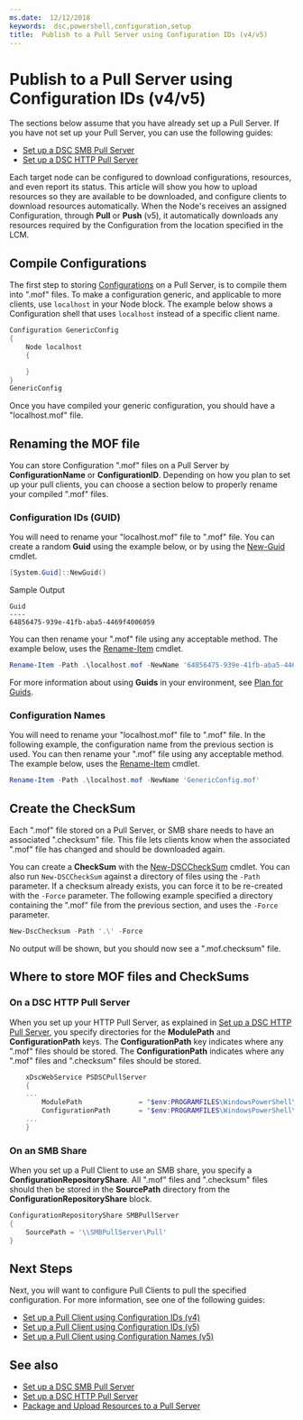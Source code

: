 ```yaml
---
ms.date:  12/12/2018
keywords:  dsc,powershell,configuration,setup
title:  Publish to a Pull Server using Configuration IDs (v4/v5)
---
```


# Publish to a Pull Server using Configuration IDs (v4/v5)

The sections below assume that you have already set up a Pull Server. If you have not set up your Pull Server, you can use the following guides:

- [Set up a DSC SMB Pull Server](pullServerSmb.md)
- [Set up a DSC HTTP Pull Server](pullServer.md)

Each target node can be configured to download configurations, resources, and even report its status. This article will show you how to upload resources so they are available to be downloaded, and configure clients to download resources automatically. When the Node's receives an assigned Configuration, through **Pull** or **Push** (v5), it automatically downloads any resources required by the Configuration from the location specified in the LCM.

## Compile Configurations

The first step to storing [Configurations](configurations.md) on a Pull Server, is to compile them into ".mof" files. To make a configuration generic, and applicable to more clients, use `localhost` in your Node block. The example below shows a Configuration shell that uses `localhost` instead of a specific client name.

```powershell
Configuration GenericConfig
{
    Node localhost
    {

    }
}
GenericConfig
```

Once you have compiled your generic configuration, you should have a "localhost.mof" file.

## Renaming the MOF file

You can store Configuration ".mof" files on a Pull Server by **ConfigurationName** or **ConfigurationID**. Depending on how you plan to set up your pull clients, you can choose a section below to properly rename your compiled ".mof" files.

### Configuration IDs (GUID)

You will need to rename your "localhost.mof" file to "<GUID>.mof" file. You can create a random **Guid** using the example below, or by using the [New-Guid](/powershell/module/microsoft.powershell.utility/new-guid) cmdlet.

```powershell
[System.Guid]::NewGuid()
```

Sample Output

```output
Guid
----
64856475-939e-41fb-aba5-4469f4006059
```

You can then rename your ".mof" file using any acceptable method. The example below, uses the [Rename-Item](/powershell/module/microsoft.powershell.management/rename-item) cmdlet.

```powershell
Rename-Item -Path .\localhost.mof -NewName '64856475-939e-41fb-aba5-4469f4006059.mof'
```

For more information about using **Guids** in your environment, see [Plan for Guids](/powershell/dsc/secureserver#guids).

### Configuration Names

You will need to rename your "localhost.mof" file to "<Configuration Name>.mof" file. In the following example, the configuration name from the previous section is used. You can then rename your ".mof" file using any acceptable method. The example below, uses the [Rename-Item](/powershell/module/microsoft.powershell.management/rename-item) cmdlet.

```powershell
Rename-Item -Path .\localhost.mof -NewName 'GenericConfig.mof'
```

## Create the CheckSum

Each ".mof" file stored on a Pull Server, or SMB share needs to have an associated ".checksum" file. This file lets clients know when the associated ".mof" file has changed and should be downloaded again.

You can create a **CheckSum** with the [New-DSCCheckSum](/powershell/module/psdesiredstateconfiguration/new-dscchecksum) cmdlet. You can also run `New-DSCCheckSum` against a directory of files using the `-Path` parameter. If a checksum already exists, you can force it to be re-created with the `-Force` parameter. The following example specified a directory containing the ".mof" file from the previous section, and uses the `-Force` parameter.

```powershell
New-DscChecksum -Path '.\' -Force
```

No output will be shown, but you should now see a "<GUID or Configuration Name>.mof.checksum" file.

## Where to store MOF files and CheckSums

### On a DSC HTTP Pull Server

When you set up your HTTP Pull Server, as explained in [Set up a DSC HTTP Pull Server](pullServer.md), you specify directories for the **ModulePath** and **ConfigurationPath** keys. The **ConfigurationPath** key indicates where any ".mof" files should be stored. The **ConfigurationPath** indicates where any ".mof" files and ".checksum" files should be stored.

```powershell
    xDscWebService PSDSCPullServer
    {
    ...
        ModulePath              = "$env:PROGRAMFILES\WindowsPowerShell\DscService\Modules"
        ConfigurationPath       = "$env:PROGRAMFILES\WindowsPowerShell\DscService\Configuration"
    ...
    }

```

### On an SMB Share

When you set up a Pull Client to use an SMB share, you specify a **ConfigurationRepositoryShare**. All ".mof" files and ".checksum" files should then be stored in the **SourcePath** directory from the **ConfigurationRepositoryShare** block.

```powershell
ConfigurationRepositoryShare SMBPullServer
{
    SourcePath = '\\SMBPullServer\Pull'
}
```

## Next Steps

Next, you will want to configure Pull Clients to pull the specified configuration. For more information, see one of the following guides:

- [Set up a Pull Client using Configuration IDs (v4)](pullClientConfigId4.md)
- [Set up a Pull Client using Configuration IDs (v5)](pullClientConfigId.md)
- [Set up a Pull Client using Configuration Names (v5)](pullClientConfigNames.md)

## See also

- [Set up a DSC SMB Pull Server](pullServerSmb.md)
- [Set up a DSC HTTP Pull Server](pullServer.md)
- [Package and Upload Resources to a Pull Server](package-upload-resources.md)

